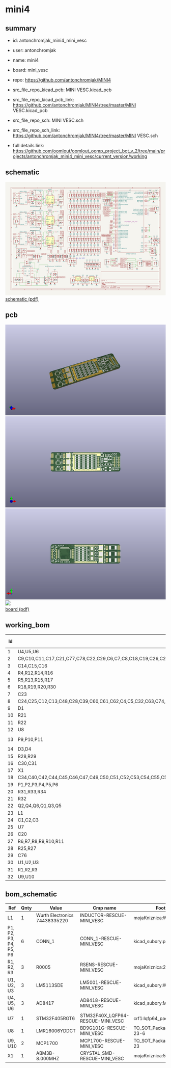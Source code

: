 # mini4
 
## summary 
* id: antonchromjak_mini4_mini_vesc
* user: antonchromjak
* name: mini4
* board: mini_vesc
* repo: https://github.com/antonchromjak/MINI4
* src_file_repo_kicad_pcb: MINI VESC.kicad_pcb
* src_file_repo_kicad_pcb_link: https://github.com/antonchromjak/MINI4/tree/master/MINI VESC.kicad_pcb


* src_file_repo_sch: MINI VESC.sch
* src_file_repo_sch_link: https://github.com/antonchromjak/MINI4/tree/master/MINI VESC.sch
* full details link: https://github.com/oomlout/oomlout_oomp_project_bot_v_2/tree/main/projects/antonchromjak_mini4_mini_vesc/current_version/working  

## schematic  
![](working_schematic_600.png)  
[schematic (pdf)](working_schematic.pdf) 






















## pcb  
![](working_3d_600.png) 
![](working_3d_front_600.png)  
![](working_3d_back_600.png)  
![](working_600.png)  
[board (pdf)](working.pdf)  

## working_bom
| Id | Designator | Footprint | Quantity | Designation | Supplier and ref |  | None | 
| --- | --- | --- | --- | --- | --- | --- | --- | 
| 1 | U4,U5,U6 | MSOP | 3 | AD8418 |  |  | [''] | 
| 2 | C9,C10,C11,C17,C21,C77,C78,C22,C29,C6,C7,C8,C18,C19,C26,C27,C86,C87,C88,C89,C90 | C_0603 | 21 | 2u2 |  |  | [''] | 
| 3 | C14,C15,C16 | C_0603 | 3 | 4n7 |  |  | [''] | 
| 4 | R4,R12,R14,R16 | R_0603 | 4 | 25k5 |  |  | [''] | 
| 5 | R5,R13,R15,R17 | R_0603 | 4 | 2k2 |  |  | [''] | 
| 6 | R18,R19,R20,R30 | R_0603 | 4 | 100R |  |  | [''] | 
| 7 | C23 | R_0603 | 1 | 220nF |  |  | [''] | 
| 8 | C24,C25,C12,C13,C48,C28,C39,C60,C61,C62,C4,C5,C32,C63,C74,C75,C79,C82,C84,C85 | R_1206 | 20 | 10u |  |  | [''] | 
| 9 | D1 | D_SOD-123 | 1 | D_Schottky |  |  | [''] | 
| 10 | R21 | R_0603 | 1 | 510R |  |  | [''] | 
| 11 | R22 | R_0603 | 1 | 8k |  |  | [''] | 
| 12 | U8 | SOT-23-6 | 1 | LMR16006 |  |  | [''] | 
| 13 | P9,P10,P11 | JST_ZH_1.5_6-Pin | 3 | CONN_01X06 |  |  | [''] | 
| 14 | D3,D4 | R_0603 | 2 | LED |  |  | [''] | 
| 15 | R28,R29 | R_0603 | 2 | 220R |  |  | [''] | 
| 16 | C30,C31 | C_0603 | 2 | 10pF |  |  | [''] | 
| 17 | X1 | 5x3.2KRISTALL | 1 | CRYSTAL_SMD |  |  | [''] | 
| 18 | C34,C40,C42,C44,C45,C46,C47,C49,C50,C51,C52,C53,C54,C55,C56,C57,C58,C59,C64,C68,C69,C70,C71,C72,C73,C35,C36,C33,C37,C38,C41,C43,C65,C66,C67,C80,C81,C83 | R_1206 | 38 | C |  |  | [''] | 
| 19 | P1,P2,P3,P4,P5,P6 | prekov | 6 | CONN_1 |  |  | [''] | 
| 20 | R31,R33,R34 | R_0603 | 3 | 10k |  |  | [''] | 
| 21 | R32 | R_0603 | 1 | 10kNTC |  |  | [''] | 
| 22 | Q2,Q4,Q6,Q1,Q3,Q5 | DFN5 | 6 | Q_NMOS_GSD |  |  | [''] | 
| 23 | L1 | WE-MAPI | 1 | 22uH |  |  | [''] | 
| 24 | C1,C2,C3 | C_0603 | 3 | 220n |  |  | [''] | 
| 25 | U7 | lqfp64_pad_mod | 1 | STM32F40X_LQFP64 |  |  | [''] | 
| 26 | C20 | C_0603 | 1 | 220nF |  |  | [''] | 
| 27 | R6,R7,R8,R9,R10,R11 | R_0603 | 6 | 7R5 |  |  | [''] | 
| 28 | R25,R27 | R_0603 | 2 | 22R |  |  | [''] | 
| 29 | C76 | R_0603 | 1 | 100n |  |  | [''] | 
| 30 | U1,U2,U3 | WSON10_ | 3 | LM5113 |  |  | [''] | 
| 31 | R1,R2,R3 | 2512Rv2 | 3 | RSENS |  |  | [''] | 
| 32 | U9,U10 | SOT-23 | 2 | MCP1700 |  |  | [''] | 


## bom_schematic
| Ref | Qnty | Value | Cmp name | Footprint | Description | Vendor | DNP | 
| --- | --- | --- | --- | --- | --- | --- | --- | 
| L1 | 1 | Wurth Electronics 74438335220 | INDUCTOR-RESCUE-MINI_VESC | mojaKniznica:WE-MAPI |  |  |  | 
| P1, P2, P3, P4, P5, P6 | 6 | CONN_1 | CONN_1-RESCUE-MINI_VESC | kicad_subory:prekov |  |  |  | 
| R1, R2, R3 | 3 | R0005 | RSENS-RESCUE-MINI_VESC | mojaKniznica:2512Rv2 |  |  |  | 
| U1, U2, U3 | 3 | LM5113SDE | LM5001-RESCUE-MINI_VESC | kicad_subory:WSON10__ |  |  |  | 
| U4, U5, U6 | 3 | AD8417 | AD8418-RESCUE-MINI_VESC | kicad_subory:MSOP |  |  |  | 
| U7 | 1 | STM32F405RGT6 | STM32F40X_LQFP64-RESCUE-MINI_VESC | crf1:lqfp64_pad_mod |  |  |  | 
| U8 | 1 | LMR16006YDDCT | BD9G101G-RESCUE-MINI_VESC | TO_SOT_Packages_SMD:SOT-23-6 |  |  |  | 
| U9, U10 | 2 | MCP1700 | MCP1700-RESCUE-MINI_VESC | TO_SOT_Packages_SMD:SOT-23 |  |  |  | 
| X1 | 1 | ABM3B-8.000MHZ | CRYSTAL_SMD-RESCUE-MINI_VESC | mojaKniznica:5x3.2KRISTALL |  |  |  | 



